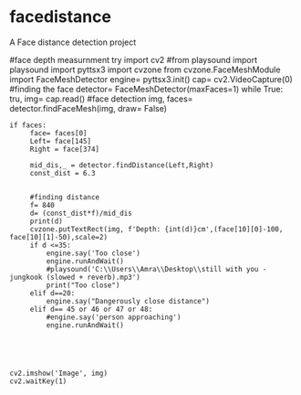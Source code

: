# facedistance
A Face distance detection project

#face depth measurnment try
import cv2
#from playsound import playsound
import pyttsx3
import cvzone
from cvzone.FaceMeshModule import FaceMeshDetector
engine= pyttsx3.init()
cap= cv2.VideoCapture(0)
#finding the face
detector= FaceMeshDetector(maxFaces=1)
while True:
    tru, img= cap.read()
    #face detection
    img, faces= detector.findFaceMesh(img, draw= False)

    if faces:
         face= faces[0]
         Left= face[145]
         Right = face[374]
         
         mid_dis,_ = detector.findDistance(Left,Right)
         const_dist = 6.3


         #finding distance
         f= 840
         d= (const_dist*f)/mid_dis
         print(d)
         cvzone.putTextRect(img, f'Depth: {int(d)}cm',(face[10][0]-100, face[10][1]-50),scale=2)
         if d <=35:
             engine.say('Too close')
             engine.runAndWait()
             #playsound('C:\\Users\\Amra\\Desktop\\still with you - jungkook (slowed + reverb).mp3')
             print("Too close")
         elif d==20:
             engine.say("Dangerously close distance")
         elif d== 45 or 46 or 47 or 48:
             #engine.say('person approaching')
             engine.runAndWait()





    cv2.imshow('Image', img)
    cv2.waitKey(1)

